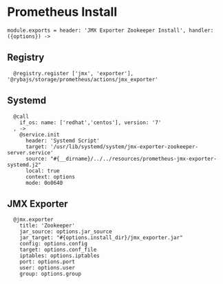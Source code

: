 
# Prometheus Install

    module.exports = header: 'JMX Exporter Zookeeper Install', handler: ({options}) ->
      
## Registry

      @registry.register ['jmx', 'exporter'], '@rybajs/storage/prometheus/actions/jmx_exporter'

## Systemd

      @call
        if_os: name: ['redhat','centos'], version: '7'
      , ->
        @service.init
          header: 'Systemd Script'
          target: '/usr/lib/systemd/system/jmx-exporter-zookeeper-server.service'
          source: "#{__dirname}/../../resources/prometheus-jmx-exporter-systemd.j2"
          local: true
          context: options
          mode: 0o0640

## JMX Exporter

      @jmx.exporter
        title: 'Zookeeper'
        jar_source: options.jar_source
        jar_target: "#{options.install_dir}/jmx_exporter.jar"
        config: options.config
        target: options.conf_file
        iptables: options.iptables
        port: options.port
        user: options.user
        group: options.group
